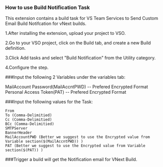 ### How to use **Build Notification** Task

This extension contains a build task for VS Team Services to Send Custom Email Build Notifcation for vNext builds.

1.After installing the extension, upload your project to VSO.

2.Go to your VSO project, click on the Build tab, and create a new Build definition.

3.Click Add tasks and select "Build Notification" from the Utility category.

4.Configure the step.

###Input the following 2 Variables under the variables tab:

   MailAccount Password(MailAccntPWD)   -- Prefered Encrypted Format 
   Personal Access Token(PAT)           -- Prefered Encrypted Format

###Input the following values for the Task:

	From
	To (Comma-Delimitied)
	Cc (Comma-Delimitied)
	BCc (Comma-Delimitied)
	SMTPServer
	BannerHeader
	MailAccountPWD (Better we suggest to use the Encrypted value from Variable section($(MailAccntPWD)) )
	PAT (Better we suggest to use the Encrypted value from Variable section($(PAT)) )

###Trigger a build will get the Notification email for VNext Build.
